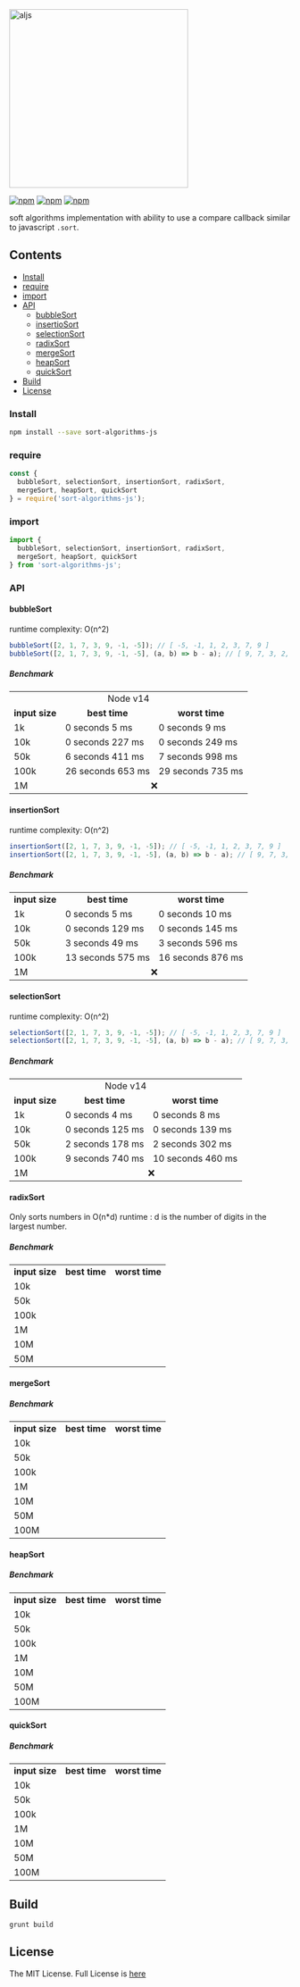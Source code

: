 <img width="320" alt="aljs" src="https://user-images.githubusercontent.com/6517308/80581008-1a8ff180-89d2-11ea-9126-25e91a00da6d.png">

[![npm](https://img.shields.io/npm/v/sort-algorithms-js.svg)](https://www.npmjs.com/package/sort-algorithms-js) [![npm](https://img.shields.io/npm/dm/sort-algorithms-js.svg)](https://www.npmjs.com/package/sort-algorithms-js) [![npm](https://img.shields.io/badge/node-%3E=%206.0-blue.svg)](https://www.npmjs.com/package/sort-algorithms-js)

soft algorithms implementation with ability to use a compare callback similar to javascript `.sort`.

## Contents
  * [Install](#install)
  * [require](#require)
  * [import](#import)
  * [API](#api)
    * [bubbleSort](#bubbleSort)
    * [insertioSort](#insertionSort)
    * [selectionSort](#selectionSort)
    * [radixSort](#radixSort)
    * [mergeSort](#mergeSort)
    * [heapSort](#heapSort)
    * [quickSort](#quickSort)
  * [Build](#build)
  * [License](#license)

### Install

```sh
npm install --save sort-algorithms-js
```

### require
```js
const {
  bubbleSort, selectionSort, insertionSort, radixSort,
  mergeSort, heapSort, quickSort
} = require('sort-algorithms-js');
```

### import
```js
import {
  bubbleSort, selectionSort, insertionSort, radixSort,
  mergeSort, heapSort, quickSort
} from 'sort-algorithms-js';
```

### API

#### bubbleSort
runtime complexity: O(n^2)

```js
bubbleSort([2, 1, 7, 3, 9, -1, -5]); // [ -5, -1, 1, 2, 3, 7, 9 ]
bubbleSort([2, 1, 7, 3, 9, -1, -5], (a, b) => b - a); // [ 9, 7, 3, 2, 1, -1, -5 ]
```

##### Benchmark
<table>
  <tr><td align="center" colspan="3">Node v14</td></tr>
  <tr><td align="center"><b>input size</b></td><td align="center"><b>best time</b></td><td align="center"><b>worst time</b></td></tr>
  <tr><td>1k</td><td>0 seconds 5 ms</td><td>0 seconds 9 ms</td></tr>
  <tr><td>10k</td><td>0 seconds 227 ms</td><td>0 seconds 249 ms</td></tr>
  <tr><td>50k</td><td>6 seconds 411 ms</td><td>7 seconds 998 ms</td></tr>
  <tr><td>100k</td><td>26 seconds 653 ms</td><td>29 seconds 735 ms</td></tr>
  <tr><td>1M</td><td align="center" colspan="2">❌</td></tr>
</table>

#### insertionSort
runtime complexity: O(n^2)

```js
insertionSort([2, 1, 7, 3, 9, -1, -5]); // [ -5, -1, 1, 2, 3, 7, 9 ]
insertionSort([2, 1, 7, 3, 9, -1, -5], (a, b) => b - a); // [ 9, 7, 3, 2, 1, -1, -5 ]
```

##### Benchmark
<table>
  <tr><td align="center"><b>input size</b></td><td align="center"><b>best time</b></td><td align="center"><b>worst time</b></td></tr>
  <tr><td>1k</td><td>0 seconds 5 ms</td><td>0 seconds 10 ms</td></tr>
  <tr><td>10k</td><td>0 seconds 129 ms</td><td>0 seconds 145 ms</td></tr>
  <tr><td>50k</td><td>3 seconds 49 ms</td><td>3 seconds 596 ms</td></tr>
  <tr><td>100k</td><td>13 seconds 575 ms</td><td>16 seconds 876 ms</td></tr>
  <tr><td>1M</td><td align="center" colspan="2">❌</td></tr>
</table>

#### selectionSort
runtime complexity: O(n^2)

```js
selectionSort([2, 1, 7, 3, 9, -1, -5]); // [ -5, -1, 1, 2, 3, 7, 9 ]
selectionSort([2, 1, 7, 3, 9, -1, -5], (a, b) => b - a); // [ 9, 7, 3, 2, 1, -1, -5 ]
```

##### Benchmark
<table>
  <tr><td align="center" colspan="3">Node v14</td></tr>
  <tr><td align="center"><b>input size</b></td><td align="center"><b>best time</b></td><td align="center"><b>worst time</b></td></tr>
  <tr><td>1k</td><td>0 seconds 4 ms</td><td>0 seconds 8 ms</td></tr>
  <tr><td>10k</td><td>0 seconds 125 ms</td><td>0 seconds 139 ms</td></tr>
  <tr><td>50k</td><td>2 seconds 178 ms</td><td>2 seconds 302 ms</td></tr>
  <tr><td>100k</td><td>9 seconds 740 ms</td><td>10 seconds 460 ms</td></tr>
  <tr><td>1M</td><td align="center" colspan="2">❌</td></tr>
</table>

#### radixSort
Only sorts numbers in O(n*d) runtime : d is the number of digits in the largest number.

##### Benchmark
<table>
  <tr><td align="center"><b>input size</b></td><td align="center"><b>best time</b></td><td align="center"><b>worst time</b></td></tr>
  <tr><td>10k</td><td></td><td></td></tr>
  <tr><td>50k</td><td></td><td></td></tr>
  <tr><td>100k</td><td></td><td></td></tr>
  <tr><td>1M</td><td></td><td></td></tr>
  <tr><td>10M</td><td></td><td></td></tr>
  <tr><td>50M</td><td></td><td></td></tr>
</table>

#### mergeSort
##### Benchmark
<table>
  <tr><td align="center"><b>input size</b></td><td align="center"><b>best time</b></td><td align="center"><b>worst time</b></td></tr>
  <tr><td>10k</td><td></td><td></td></tr>
  <tr><td>50k</td><td></td><td></td></tr>
  <tr><td>100k</td><td></td><td></td></tr>
  <tr><td>1M</td><td></td><td></td></tr>
  <tr><td>10M</td><td></td><td></td></tr>
  <tr><td>50M</td><td></td><td></td></tr>
  <tr><td>100M</td><td></td><td></td></tr>
</table>

#### heapSort
##### Benchmark
<table>
  <tr><td align="center"><b>input size</b></td><td align="center"><b>best time</b></td><td align="center"><b>worst time</b></td></tr>
  <tr><td>10k</td><td></td><td></td></tr>
  <tr><td>50k</td><td></td><td></td></tr>
  <tr><td>100k</td><td></td><td></td></tr>
  <tr><td>1M</td><td></td><td></td></tr>
  <tr><td>10M</td><td></td><td></td></tr>
  <tr><td>50M</td><td></td><td></td></tr>
  <tr><td>100M</td><td></td><td></td></tr>
</table>

#### quickSort
##### Benchmark
<table>
  <tr><td align="center"><b>input size</b></td><td align="center"><b>best time</b></td><td align="center"><b>worst time</b></td></tr>
  <tr><td>10k</td><td></td><td></td></tr>
  <tr><td>50k</td><td></td><td></td></tr>
  <tr><td>100k</td><td></td><td></td></tr>
  <tr><td>1M</td><td></td><td></td></tr>
  <tr><td>10M</td><td></td><td></td></tr>
  <tr><td>50M</td><td></td><td></td></tr>
  <tr><td>100M</td><td></td><td></td></tr>
</table>

## Build
```
grunt build
```

## License
The MIT License. Full License is [here](https://github.com/eyas-ranjous/sort-algorithms-js/blob/master/LICENSE)
